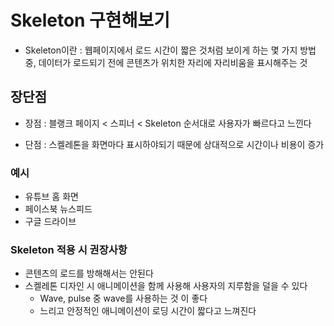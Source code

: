 # Skeleton 구현해보기
 - Skeleton이란 : 웹페이지에서 로드  시간이 짧은 것처럼 보이게 하는 몇 가지 방법 중, 데이터가 로드되기 전에 콘텐츠가 위치한 자리에 자리비움을 표시해주는 것

## 장단점
 - 장점 : 블랭크 페이지 < 스피너 < Skeleton 순서대로 사용자가 빠르다고 느낀다

 - 단점 : 스켈레톤을 화면마다 표시하야되기 때문에 상대적으로 시간이나 비용이 증가

### 예시
  - 유튜브 홈 화면
  - 페이스북 뉴스피드
  - 구글 드라이브

### Skeleton 적용 시 권장사항
 - 콘텐츠의 로드를 방해해서는 안된다
 - 스켈레톤 디자인 시 애니메이션을 함께 사용해 사용자의 지루함을 덜을 수 있다
    - Wave, pulse 중 wave를 사용하는 것 이 좋다
    - 느리고 안정적인 애니메이션이 로딩 시간이 짧다고 느껴진다

